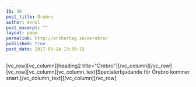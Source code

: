 ```yaml
---
ID: 30
post_title: Örebro
author: ennol
post_excerpt: ""
layout: page
permalink: http://archertag.se/oerebro/
published: true
post_date: 2017-05-14 13:39:15
---
```

[vc_row][vc_column][heading2 title="Örebro"][/vc_column][/vc_row][vc_row][vc_column][vc_column_text]Specialerbjudande för Örebro kommer snart.[/vc_column_text][/vc_column][/vc_row]